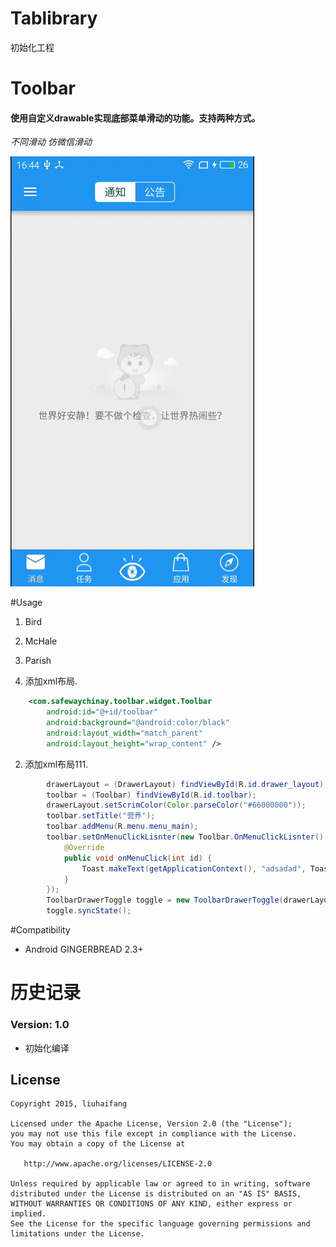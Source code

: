 # Tablibrary
初始化工程
# Toolbar

#### 使用自定义drawable实现底部菜单滑动的功能。支持两种方式。
*不同滑动*
*仿微信滑动*


<img src="/shapshot/shapshot.gif" alt="alt text" style="width:200;height:200">

#Usage
1.  Bird
2.  McHale
3.  Parish

1. 添加xml布局.

```xml
    <com.safewaychinay.toolbar.widget.Toolbar
        android:id="@+id/toolbar"
        android:background="@android:color/black"
        android:layout_width="match_parent"
        android:layout_height="wrap_content" />                
```

2.  添加xml布局111.

```java
        drawerLayout = (DrawerLayout) findViewById(R.id.drawer_layout);
        toolbar = (Toolbar) findViewById(R.id.toolbar);
        drawerLayout.setScrimColor(Color.parseColor("#66000000"));
        toolbar.setTitle("营养");
        toolbar.addMenu(R.menu.menu_main);
        toolbar.setOnMenuClickLisnter(new Toolbar.OnMenuClickLisnter() {
            @Override
            public void onMenuClick(int id) {
                Toast.makeText(getApplicationContext(), "adsadad", Toast.LENGTH_SHORT).show();
            }
        });
        ToolbarDrawerToggle toggle = new ToolbarDrawerToggle(drawerLayout, toolbar);
        toggle.syncState();
```

 



#Compatibility
  
  * Android GINGERBREAD 2.3+
  
# 历史记录


### Version: 1.0

  * 初始化编译


## License

    Copyright 2015, liuhaifang

    Licensed under the Apache License, Version 2.0 (the "License");
    you may not use this file except in compliance with the License.
    You may obtain a copy of the License at

       http://www.apache.org/licenses/LICENSE-2.0

    Unless required by applicable law or agreed to in writing, software
    distributed under the License is distributed on an "AS IS" BASIS,
    WITHOUT WARRANTIES OR CONDITIONS OF ANY KIND, either express or implied.
    See the License for the specific language governing permissions and
    limitations under the License.
